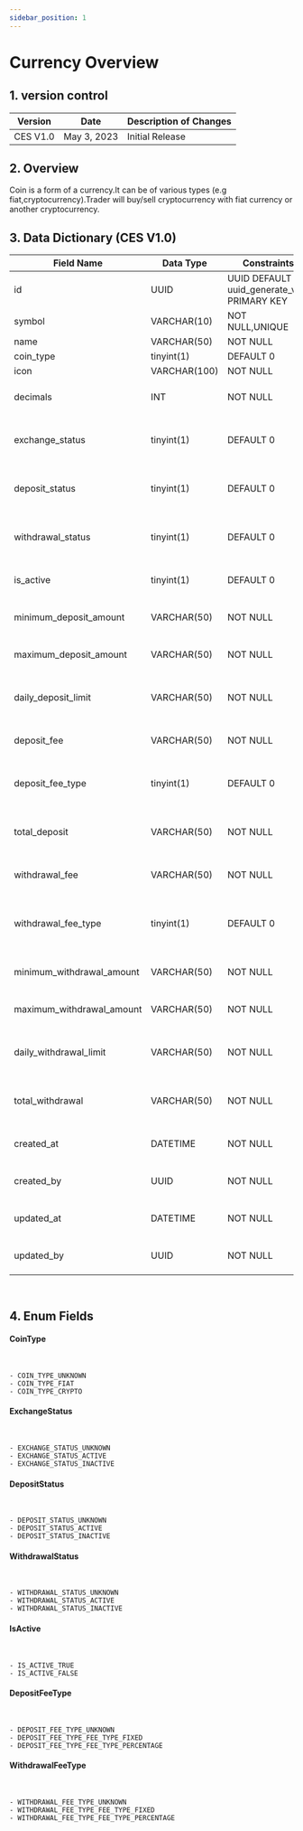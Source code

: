 ```yaml
---
sidebar_position: 1
---
```


# Currency Overview

## 1. version control

| Version  | Date        | Description of Changes |
| -------- | ----------- | ---------------------- |
| CES V1.0 | May 3, 2023 | Initial Release        |

## 2. Overview

Coin is a form of a currency.It can be of various types (e.g fiat,cryptocurrency).Trader will buy/sell cryptocurrency with fiat currency or another
cryptocurrency.

## 3. Data Dictionary (CES V1.0)

| Field Name                | Data Type    | Constraints                                 | Description                                                      |
| ------------------------- | ------------ | ------------------------------------------- | ---------------------------------------------------------------- |
| id                        | UUID         | UUID DEFAULT uuid_generate_v4() PRIMARY KEY | Unique identifier for currency                                   |
| symbol                    | VARCHAR(10)  | NOT NULL,UNIQUE                             | Unique identifier for currency                                   |
| name                      | VARCHAR(50)  | NOT NULL                                    | currency name                                                    |
| coin_type                 | tinyint(1)   | DEFAULT 0                                   | Type of currency                                                 |
| icon                      | VARCHAR(100) | NOT NULL                                    | Icon for currency                                                |
| decimals                  | INT          | NOT NULL                                    | Number of decimal places for the currency                        |
| exchange_status           | tinyint(1)   | DEFAULT 0                                   | Flag indicating whether currency exchange status active or not   |
| deposit_status            | tinyint(1)   | DEFAULT 0                                   | Flag indicating whether currency deposit status active or not    |
| withdrawal_status         | tinyint(1)   | DEFAULT 0                                   | Flag indicating whether currency withdrawal status active or not |
| is_active                 | tinyint(1)   | DEFAULT 0                                   | Flag indicating whether the currency is active                   |
| minimum_deposit_amount    | VARCHAR(50)  | NOT NULL                                    | Minimum amount that can be deposited                             |
| maximum_deposit_amount    | VARCHAR(50)  | NOT NULL                                    | Minimum amount that can be deposited                             |
| daily_deposit_limit       | VARCHAR(50)  | NOT NULL                                    | Maximum amount that can be deposited in a day                    |
| deposit_fee               | VARCHAR(50)  | NOT NULL                                    | Value of the fee charged on each deposit                         |
| deposit_fee_type          | tinyint(1)   | DEFAULT 0                                   | Type of fee charged on each deposit (e.g. fixed,percentage)      |
| total_deposit             | VARCHAR(50)  | NOT NULL                                    | Maximum amount of currency deposited                             |
| withdrawal_fee            | VARCHAR(50)  | NOT NULL                                    | Value of the fee charged on each withdrawal                      |
| withdrawal_fee_type       | tinyint(1)   | DEFAULT 0                                   | Type of fee charged on each withdrawal(e.g. fixed, percentage)   |
| minimum_withdrawal_amount | VARCHAR(50)  | NOT NULL                                    | Minimum amount that can be withdrawan                            |
| maximum_withdrawal_amount | VARCHAR(50)  | NOT NULL                                    | Minimum amount that can be withdrawn                             |
| daily_withdrawal_limit    | VARCHAR(50)  | NOT NULL                                    | Maximum amount that can be withdrawn in a day                    |
| total_withdrawal          | VARCHAR(50)  | NOT NULL                                    | Maximum amount of currency withdrawn                             |
| created_at                | DATETIME     | NOT NULL                                    | Timestamp when the currency was added                            |
| created_by                | UUID         | NOT NULL                                    | ID of admin who has added the currency                           |
| updated_at                | DATETIME     | NOT NULL                                    | Timestamp when the currency was last updated                     |
| updated_by                | UUID         | NOT NULL                                    | ID of admin who has updated the currency                         |

`
`

## 4. Enum Fields

#### **CoinType**

&nbsp;

    - COIN_TYPE_UNKNOWN
    - COIN_TYPE_FIAT
    - COIN_TYPE_CRYPTO

#### **ExchangeStatus**

&nbsp;

    - EXCHANGE_STATUS_UNKNOWN
    - EXCHANGE_STATUS_ACTIVE
    - EXCHANGE_STATUS_INACTIVE

#### **DepositStatus**

&nbsp;

    - DEPOSIT_STATUS_UNKNOWN
    - DEPOSIT_STATUS_ACTIVE
    - DEPOSIT_STATUS_INACTIVE

#### **WithdrawalStatus**

&nbsp;

    - WITHDRAWAL_STATUS_UNKNOWN
    - WITHDRAWAL_STATUS_ACTIVE
    - WITHDRAWAL_STATUS_INACTIVE

#### **IsActive**

&nbsp;

    - IS_ACTIVE_TRUE
    - IS_ACTIVE_FALSE

#### **DepositFeeType**

&nbsp;

    - DEPOSIT_FEE_TYPE_UNKNOWN
    - DEPOSIT_FEE_TYPE_FEE_TYPE_FIXED
    - DEPOSIT_FEE_TYPE_FEE_TYPE_PERCENTAGE

#### **WithdrawalFeeType**

&nbsp;

    - WITHDRAWAL_FEE_TYPE_UNKNOWN
    - WITHDRAWAL_FEE_TYPE_FEE_TYPE_FIXED
    - WITHDRAWAL_FEE_TYPE_FEE_TYPE_PERCENTAGE
